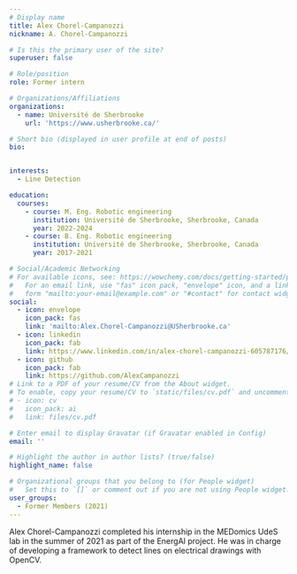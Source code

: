 ```yaml
---
# Display name
title: Alex Chorel-Campanozzi
nickname: A. Chorel-Campanozzi

# Is this the primary user of the site?
superuser: false

# Role/position
role: Former intern

# Organizations/Affiliations
organizations:
  - name: Université de Sherbrooke
    url: 'https://www.usherbrooke.ca/'

# Short bio (displayed in user profile at end of posts)
bio: 


interests:
  - Line Detection

education:
  courses:
    - course: M. Eng. Robotic engineering
      institution: Université de Sherbrooke, Sherbrooke, Canada
      year: 2022-2024
    - course: B. Eng. Robotic engineering
      institution: Université de Sherbrooke, Sherbrooke, Canada
      year: 2017-2021

# Social/Academic Networking
# For available icons, see: https://wowchemy.com/docs/getting-started/page-builder/#icons
#   For an email link, use "fas" icon pack, "envelope" icon, and a link in the
#   form "mailto:your-email@example.com" or "#contact" for contact widget.
social:
  - icon: envelope
    icon_pack: fas
    link: 'mailto:Alex.Chorel-Campanozzi@USherbrooke.ca'
  - icon: linkedin
    icon_pack: fab
    link: https://www.linkedin.com/in/alex-chorel-campanozzi-605787176/
  - icon: github
    icon_pack: fab
    link: https://github.com/AlexCampanozzi
# Link to a PDF of your resume/CV from the About widget.
# To enable, copy your resume/CV to `static/files/cv.pdf` and uncomment the lines below.
# - icon: cv
#   icon_pack: ai
#   link: files/cv.pdf

# Enter email to display Gravatar (if Gravatar enabled in Config)
email: ''

# Highlight the author in author lists? (true/false)
highlight_name: false

# Organizational groups that you belong to (for People widget)
#   Set this to `[]` or comment out if you are not using People widget.
user_groups:
  - Former Members (2021)
---
```


Alex Chorel-Campanozzi completed his internship in the MEDomics UdeS lab in the summer of 2021 as part of the EnergAI 
project. He was in charge of developing a framework to detect lines on electrical drawings with OpenCV.
